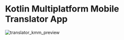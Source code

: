 # Kotlin Multiplatform Mobile Translator App
![translator_kmm_preview](https://user-images.githubusercontent.com/85354530/209861420-ae434a47-3bc2-4e46-9be4-2c9ed0289e56.png)
